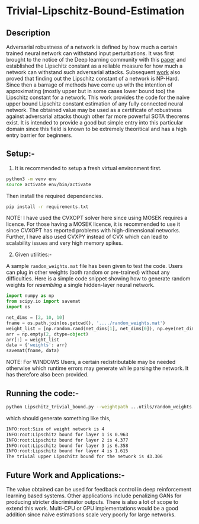 # Trivial-Lipschitz-Bound-Estimation

## Description
Adversarial robustness of a network is defined by how much a certain trained neural network can withstand input perturbations. It was first brought to the notice of the Deep learning community with this [paper](https://arxiv.org/pdf/1312.6199.pdf) and established the Lipschitz constant as a reliable measure for how much a network can withstand such adversarial attacks. Subsequent [work](https://proceedings.neurips.cc/paper/2018/file/d54e99a6c03704e95e6965532dec148b-Paper.pdf) also proved that finding out the Lipschitz constant of a network is NP-Hard. Since then a barrage of methods have come up with the intention of approximating (mostly upper but in some cases lower bound too) the Lipschitz constant for a network. This work provides the code for the naive upper bound Lipschitz constant estimation of any fully connected neural network. The obtained value may be used as a certificate of robustness against adversarial attacks though other far more powerful SOTA theorems exist. It is intended to provide a good but simple entry into this particular domain since this field is known to be extremely theoritical and has a high entry barrier for beginners.

## Setup:-
1. It is recommended to setup a fresh virtual environment first.
```bash
python3 -m venv env
source activate env/bin/activate
```
Then install the required dependencies.

```bash
pip install -r requirements.txt
```
NOTE: I have used the CVXOPT solver here since using MOSEK requires a licence. For those having a MOSEK licence, it is recommended to use it since CVXOPT has reported problems with high-dimensional networks. Further, I have also used CVXPY instead of CVX which can lead to scalability issues and very high memory spikes.   

2. Given utilities:-

A sample ```random_weights.mat``` file has been given to test the code. Users can plug in other weights (both random or pre-trained) without any difficulties. Here is a simple code snippet showing how to generate random weights for *resembling* a single hidden-layer neural network.

```python
import numpy as np
from scipy.io import savemat
import os

net_dims = [2, 10, 10] 
fname = os.path.join(os.getcwd(), '..../random_weights.mat')
weight_list = [np.random.rand(net_dims[1], net_dims[0]), np.eye(net_dims[1])]
arr = np.empty(2, dtype=object)
arr[:] = weight_list
data = {'weights': arr}
savemat(fname, data)
```
NOTE: For WINDOWS Users, a certain redistributable may be needed otherwise which runtime errors may generate while parsing the network. It has therefore also been provided.

## Running the code:-

```bash
python Lipschitz_trivial_bound.py --weightpath ...utils/random_weights.mat
```
which should generate something like this,

```bash
INFO:root:Size of weight network is 4
INFO:root:Lipschitz bound for layer 1 is 0.963
INFO:root:Lipschitz bound for layer 2 is 4.377
INFO:root:Lipschitz bound for layer 3 is 6.358
INFO:root:Lipschitz bound for layer 4 is 1.615
The trivial upper Lipschitz bound for the network is 43.306
```
## Future Work and Applications:-
The value obtained can be used for feedback control in deep reinforcement learning based systems. Other applications include penalizing GANs for producing stricter discriminator outputs. 
There is also a lot of scope to extend this work. Multi-CPU or GPU implementations would be a good addition since naive estimations scale very poorly for large networks. 
